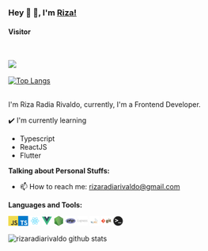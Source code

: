 <!-- ### Hi there 👋 -->
### Hey 👋 🏽, I'm [Riza!](https://github.com/rizaradiarivaldo) 

#### Visitor
 <br>
  <p align="left">
  <img src="https://profile-counter.glitch.me/rizaradiarivaldo/count.svg" />
  </p>

<!-- [![Github](https://img.shields.io/badge/-Github-000?style=flat&logo=Github&logoColor=white)](https://github.com/rizaradiarivaldo)
[![Linkedin](https://img.shields.io/badge/-LinkedIn-blue?style=flat&logo=Linkedin&logoColor=white)](https://linkedin.com/in/rizaradiarivaldo)
[![Instagram](https://img.shields.io/badge/-Instagram-c13584?style=flat&labelColor=c13584&logo=instagram&logoColor=white)](https://www.instagram.com/rizaradiarivaldo/)
[![Gmail](https://img.shields.io/badge/-Gmail-c14438?style=flat&logo=Gmail&logoColor=white)](mailto:rizaradiarivaldo@gmail.com)

<p align="center"><img src="https://i.imgur.com/A6bWGFl.gif"/></p> -->


[![Top Langs](https://github-readme-stats.vercel.app/api/top-langs/?username=rizaradiarivaldo&layout=compact)](https://github.com/anuraghazra/github-readme-stats)
<br />
<br />

I'm Riza Radia Rivaldo, currently, I'm a Frontend Developer.
<!-- a Fullstack Developer (soon) 🚀 from Tasikmalaya, -->
<!-- Hi, I'm Riza Radia Rivaldo, currently, I'm a Fullstack Developer Trainee at Arkademy -->
<!--I'm a creative problem solving enthusiast, with a constantly growing love for languages. Beside's programming, I enjoy Playing Pro Evolution Soccer in my Personal Computer. -->

✔️ I'm currently learning
- Typescript
- ReactJS
- Flutter


**Talking about Personal Stuffs:**
<!-- Here are some ideas to get you started: -->

<!-- - 🌱 I’m currently learning Node JS, Express JS, Vue JS, React JS -->
- 📫 How to reach me: rizaradiarivaldo@gmail.com 


**Languages and Tools:**  

<code><img height="20" src="https://raw.githubusercontent.com/github/explore/80688e429a7d4ef2fca1e82350fe8e3517d3494d/topics/javascript/javascript.png"></code><code><img height="20" src="https://raw.githubusercontent.com/github/explore/80688e429a7d4ef2fca1e82350fe8e3517d3494d/topics/typescript/typescript.png"></code>
<code><img height="20" src="https://raw.githubusercontent.com/github/explore/80688e429a7d4ef2fca1e82350fe8e3517d3494d/topics/react/react.png"></code>
<code><img height="20" src="https://raw.githubusercontent.com/github/explore/80688e429a7d4ef2fca1e82350fe8e3517d3494d/topics/vue/vue.png"></code>
<code><img height="20" src="https://raw.githubusercontent.com/github/explore/80688e429a7d4ef2fca1e82350fe8e3517d3494d/topics/nodejs/nodejs.png"></code>
<code><img height="20" src="https://raw.githubusercontent.com/github/explore/80688e429a7d4ef2fca1e82350fe8e3517d3494d/topics/php/php.png"></code>
<code><img height="20" src="https://raw.githubusercontent.com/github/explore/80688e429a7d4ef2fca1e82350fe8e3517d3494d/topics/express/express.png"></code>
<code><img height="20" src="https://raw.githubusercontent.com/github/explore/80688e429a7d4ef2fca1e82350fe8e3517d3494d/topics/mysql/mysql.png"></code>
<code><img height="20" src="https://raw.githubusercontent.com/github/explore/80688e429a7d4ef2fca1e82350fe8e3517d3494d/topics/git/git.png"></code>
<code><img height="20" src="https://raw.githubusercontent.com/github/explore/80688e429a7d4ef2fca1e82350fe8e3517d3494d/topics/terminal/terminal.png"></code>


![rizaradiarivaldo github stats](https://github-readme-stats.vercel.app/api?username=rizaradiarivaldo&show_icons=true&theme=tokyonight)
